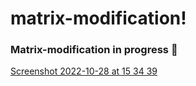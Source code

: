 # matrix-modification!

### Matrix-modification in progress 🚧

[Screenshot 2022-10-28 at 15 34 39](https://user-images.githubusercontent.com/48474962/199203858-0be68a1f-968f-474e-8d32-efe12b8114ec.png)
